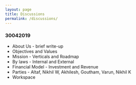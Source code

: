 ```yaml
---
layout: page
title: Discussions
permalink: /discussions/
---
```


### 30042019

- About Us - brief write-up
- Objectives and Values
- Mission - Verticals and Roadmap
- By laws - Internal and External
- Financial Model - Investment and Revenue
- Parties - Altaf, Nikhil W, Akhilesh, Goutham, Varun, Nikhil K
- Workspace
